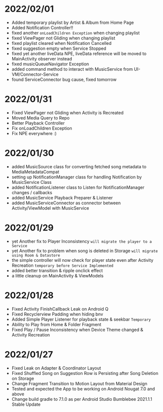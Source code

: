# 2022/02/01
- Added temporary playlist by Artist & Album from Home Page
- Added Notification Controller!!
- fixed another `onLoadChildren Exception` when changing playlist
- fixed ViewPager not Gliding when changing playlist
- fixed playlist cleared when Notification Cancelled
- fixed suggestion empty when Service Stopped
- fixed yet another liveData NPE, liveData reference will be moved to MainActivity observer instead
- fixed musicQueueNavigator Exception
- added command method to interact with MusicService from UI-VM/Connector-Service
- found ServiceConnector bug cause, fixed tomorrow

# 2022/01/31
- Fixed ViewPager not Gliding when Activity is Recreated
- Moved Media Query to Repo
- Better Playback Controller
- Fix onLoadChildren Exception
- Fix NPE everywhere :)

# 2022/01/30
- added MusicSource class for converting fetched song metadata to MediaMetadataCompat
- setting up NotificationManager class for handling Notification by MusicService Class
- added NotificationListener class to Listen for NotificationManager changes / callbacks
- added MusicService Playback Preparer & Listener
- added MusicServiceConnector as connector between Activity/ViewModel with MusicService

# 2022/01/29
- yet Another fix to Player Inconsistency `will migrate the player to a Service`
- yet Another fix to problem when song is deleted in Storage `will migrate using Room & Datastore`
- the simple controller will now check for player state even after Activity Recreation `temporary before Service Implemented`
- added better transition & ripple onclick effect
- a little cleanup on MainActivity & ViewModels

# 2022/01/28
- Fixed Activity FinishCallback Leak on Android Q
- Fixed Recyclerview Padding when hiding bnv
- Added Simple Player Listener for playback state & seekbar `Temporary`
- Ability to Play from Home & Folder Fragment
- Fixed Play / Pause Inconsistency when Device Theme changed & Activity Recreation

# 2022/01/27
- Fixed Leak on Adapter & Coordinator Layout
- Fixed Shuffled Song on Suggestion Row is Persisting after Song Deletion on Storage  
- Change Fragment Transition to Motion Layout from Material Design
- Tested and expected the App to be working on Android Nougat 7.0 and above
- Change build gradle to 7.1.0 as per Android Studio Bumblebee 2021.1.1 Stable Update
